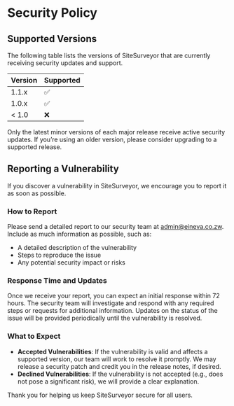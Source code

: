 # Security Policy

## Supported Versions

The following table lists the versions of SiteSurveyor that are currently receiving security updates and support.

| Version | Supported          |
| ------- | ------------------ |
| 1.1.x   | :white_check_mark: |
| 1.0.x   | :white_check_mark: |
| < 1.0   | :x:                |

Only the latest minor versions of each major release receive active security updates. If you’re using an older version, please consider upgrading to a supported release.

## Reporting a Vulnerability

If you discover a vulnerability in SiteSurveyor, we encourage you to report it as soon as possible. 

### How to Report

Please send a detailed report to our security team at [admin@eineva.co.zw](mailto:admin@eineva.co.zw). Include as much information as possible, such as:
- A detailed description of the vulnerability
- Steps to reproduce the issue
- Any potential security impact or risks

### Response Time and Updates

Once we receive your report, you can expect an initial response within 72 hours. The security team will investigate and respond with any required steps or requests for additional information. Updates on the status of the issue will be provided periodically until the vulnerability is resolved.

### What to Expect

- **Accepted Vulnerabilities**: If the vulnerability is valid and affects a supported version, our team will work to resolve it promptly. We may release a security patch and credit you in the release notes, if desired.
- **Declined Vulnerabilities**: If the vulnerability is not accepted (e.g., does not pose a significant risk), we will provide a clear explanation.

Thank you for helping us keep SiteSurveyor secure for all users.
